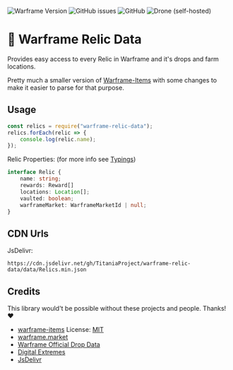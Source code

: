 ![Warframe Version](https://img.shields.io/badge/dynamic/json?color=blueviolet&label=Warframe%20Version&query=%24.version&url=https%3A%2F%2Fcdn.jsdelivr.net%2Fgh%2FTitaniaProject%2Fwarframe-relic-data%2Fdata%2Fversion.json&style=for-the-badge)
![GitHub issues](https://img.shields.io/github/issues/TitaniaProject/warframe-relic-data?style=for-the-badge)
![GitHub](https://img.shields.io/github/license/TitaniaProject/warframe-relic-data?style=for-the-badge)
![Drone (self-hosted)](https://img.shields.io/drone/build/TitaniaProject/warframe-relic-data?server=https%3A%2F%2Fci.sleepylux.xyz&style=for-the-badge)
# 📝 Warframe Relic Data

Provides easy access to every Relic in Warframe and it's drops and farm locations.

Pretty much a smaller version of [Warframe-Items](https://github.com/WFCD/warframe-items)
with some changes to make it easier to parse for that purpose. 

## Usage

```js
const relics = require("warframe-relic-data");
relics.forEach(relic => {
    console.log(relic.name);
});
```

Relic Properties:
(for more info see [Typings](index.d.ts))
```typescript
interface Relic {
    name: string;
    rewards: Reward[]
    locations: Location[];
    vaulted: boolean;
    warframeMarket: WarframeMarketId | null;
}
```

## CDN Urls

JsDelivr:
```
https://cdn.jsdelivr.net/gh/TitaniaProject/warframe-relic-data/data/Relics.min.json
```

## Credits

This library would't be possible without these projects and people. Thanks! ❤️

- [warframe-items](https://github.com/WFCD/warframe-items) License: [MIT](https://github.com/WFCD/warframe-items/blob/development/LICENSE)
- [warframe.market](https://warframe.market)
- [Warframe Official Drop Data](https://n8k6e2y6.ssl.hwcdn.net/repos/hnfvc0o3jnfvc873njb03enrf56.html)
- [Digital Extremes](https://www.warframe.com/)
- [JsDelivr](https://www.jsdelivr.com/)
